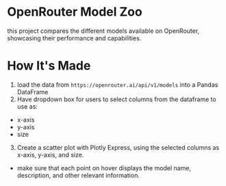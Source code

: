 # OpenRouter Model Zoo
this project compares the different models available on OpenRouter, showcasing their performance and capabilities.

# How It's Made
1. load the data from `https://openrouter.ai/api/v1/models` into a Pandas DataFrame
2. Have dropdown box for users to select columns from the dataframe to use as:
  - x-axis
  - y-axis
  - size
3. Create a scatter plot with Plotly Express, using the selected columns as x-axis, y-axis, and size.
  - make sure that each point on hover displays the model name, description, and other relevant information.
